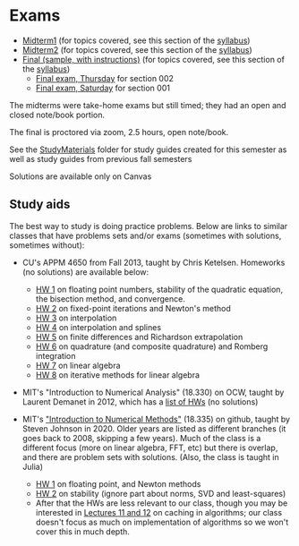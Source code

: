 # Exams

- [Midterm1](Midterm1.pdf) (for topics covered, see this section of the [syllabus](../syllabus.md#midterm-1))
- [Midterm2](Midterm2.pdf) (for topics covered, see this section of the [syllabus](../syllabus.md#midterm-2))
- [Final (sample, with instructions)](FinalExam.pdf) (for topics covered, see this section of the [syllabus](../syllabus.md#final-1))
    - [Final exam, Thursday](FinalExam.Thurs.pdf) for section 002
    - [Final exam, Saturday](FinalExam.Sat.pdf) for section 001

The midterms were take-home exams but still timed; they had an open and closed note/book portion.

The final is proctored via zoom, 2.5 hours, open note/book.

See the [StudyMaterials](./StudyMaterials) folder for study guides created for this semester as well as study guides from previous fall semesters

Solutions are available only on Canvas


## Study aids
The best way to study is doing practice problems.  Below are links to similar classes that have problems sets and/or exams (sometimes with solutions, sometimes without):


- CU's APPM 4650 from Fall 2013, taught by Chris Ketelsen. Homeworks (no solutions) are available below:
  - [HW 1](https://www.colorado.edu/amath/sites/default/files/attached-files/hmwk1_0.pdf) on floating point numbers, stability of the quadratic equation, the bisection method, and convergence.
  - [HW 2](https://www.colorado.edu/amath/sites/default/files/attached-files/hmwk2_0.pdf) on fixed-point iterations and Newton's method
  - [HW 3](https://www.colorado.edu/amath/sites/default/files/attached-files/hmwk3_0.pdf) on interpolation
  - [HW 4](https://www.colorado.edu/amath/sites/default/files/attached-files/hmwk4_0.pdf) on interpolation and splines
  - [HW 5](https://www.colorado.edu/amath/sites/default/files/attached-files/hmwk5_0.pdf) on finite differences and Richardson extrapolation
  - [HW 6](https://www.colorado.edu/amath/sites/default/files/attached-files/hmwk6_0.pdf) on quadrature (and composite quadrature) and Romberg integration
  - [HW 7](https://www.colorado.edu/amath/sites/default/files/attached-files/hmwk7_0.pdf) on linear algebra
  - [HW 8](https://www.colorado.edu/amath/sites/default/files/attached-files/hmwk8_0.pdf) on iterative methods for linear algebra

- MIT's  "Introduction to Numerical Analysis" (18.330) on OCW, taught by Laurent Demanet in 2012, which has a  [list of HWs](https://ocw.mit.edu/courses/mathematics/18-330-introduction-to-numerical-analysis-spring-2012/assignments/) (no solutions)

- MIT's ["Introduction to Numerical Methods"](https://github.com/mitmath/18335) (18.335) on github, taught by Steven Johnson in 2020. Older years are listed as different branches (it goes back to 2008, skipping a few years). Much of the class is a different focus (more on linear algebra, FFT, etc) but there is overlap, and there are problem sets with solutions. (Also, the class is taught in Julia)
  - [HW 1](https://github.com/mitmath/18335/blob/master/psets/pset1.pdf) on floating point, and Newton methods
  - [HW 2](https://github.com/mitmath/18335/blob/master/psets/pset2.pdf) on stability (ignore part about norms, SVD and least-squares)
  - After that the HWs are less relevant to our class, though you may be interested in [Lectures 11 and 12](https://github.com/mitmath/18335#lecture-11-feb-26) on caching in algorithms; our class doesn't focus as much on implementation of algorithms so we won't cover this in much depth.
